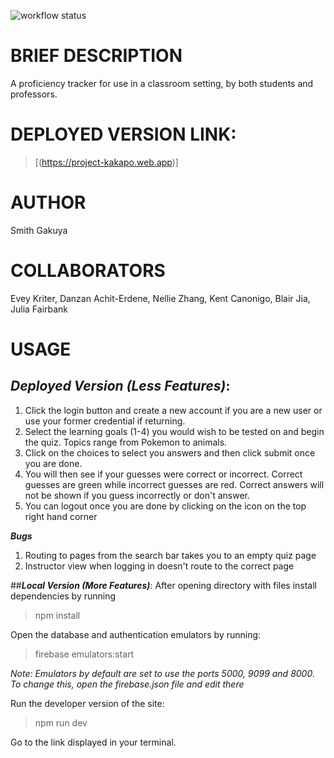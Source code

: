![workflow status](https://github.com/csci0312-f22/project-kakapo/actions/workflows/node.js.yml/badge.svg)

# __BRIEF DESCRIPTION__
A proficiency tracker for use in a classroom setting, by both students and professors.

# __DEPLOYED VERSION LINK__:
> [(https://project-kakapo.web.app)]

# __AUTHOR__
Smith Gakuya

# __COLLABORATORS__
Evey Kriter, Danzan Achit-Erdene, Nellie Zhang, Kent Canonigo, Blair Jia, Julia Fairbank

# __USAGE__
## ***Deployed Version (Less Features)***:

1. Click the login button and create a new account if you are a new user or use your former credential if returning.
2. Select the learning goals (1-4) you would wish to be tested on and begin the quiz. Topics range from Pokemon to animals.
3. Click on the choices to select you answers and then click submit once you are done. 
4. You will then see if your guesses were correct or incorrect. Correct guesses are green while incorrect guesses are red. Correct answers will not be shown if you guess incorrectly or don't answer.
5. You can logout once you are done by clicking on the icon on the top right hand corner

***Bugs***
1. Routing to pages from the search bar takes you to an empty quiz page
2. Instructor view when logging in doesn't route to the correct page

##***Local Version (More Features)***:
After opening directory with files install dependencies by running
> npm install

Open the database and authentication emulators by running:
> firebase emulators:start

*Note: Emulators by default are set to use the ports 5000, 9099 and 8000. To change this, open the firebase.json file and edit there*

Run the developer version of the site:
> npm run dev

Go to the link displayed in your terminal.


